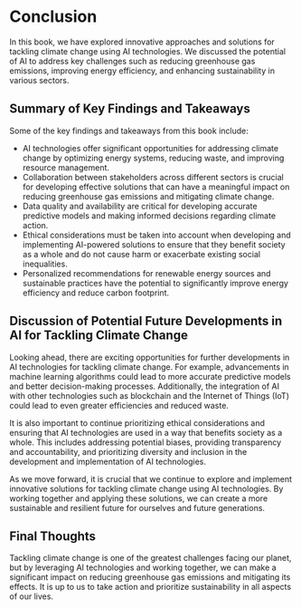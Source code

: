 # Conclusion

In this book, we have explored innovative approaches and solutions for tackling climate change using AI technologies. We discussed the potential of AI to address key challenges such as reducing greenhouse gas emissions, improving energy efficiency, and enhancing sustainability in various sectors.

Summary of Key Findings and Takeaways
-------------------------------------

Some of the key findings and takeaways from this book include:

* AI technologies offer significant opportunities for addressing climate change by optimizing energy systems, reducing waste, and improving resource management.
* Collaboration between stakeholders across different sectors is crucial for developing effective solutions that can have a meaningful impact on reducing greenhouse gas emissions and mitigating climate change.
* Data quality and availability are critical for developing accurate predictive models and making informed decisions regarding climate action.
* Ethical considerations must be taken into account when developing and implementing AI-powered solutions to ensure that they benefit society as a whole and do not cause harm or exacerbate existing social inequalities.
* Personalized recommendations for renewable energy sources and sustainable practices have the potential to significantly improve energy efficiency and reduce carbon footprint.

Discussion of Potential Future Developments in AI for Tackling Climate Change
-----------------------------------------------------------------------------

Looking ahead, there are exciting opportunities for further developments in AI technologies for tackling climate change. For example, advancements in machine learning algorithms could lead to more accurate predictive models and better decision-making processes. Additionally, the integration of AI with other technologies such as blockchain and the Internet of Things (IoT) could lead to even greater efficiencies and reduced waste.

It is also important to continue prioritizing ethical considerations and ensuring that AI technologies are used in a way that benefits society as a whole. This includes addressing potential biases, providing transparency and accountability, and prioritizing diversity and inclusion in the development and implementation of AI technologies.

As we move forward, it is crucial that we continue to explore and implement innovative solutions for tackling climate change using AI technologies. By working together and applying these solutions, we can create a more sustainable and resilient future for ourselves and future generations.

Final Thoughts
--------------

Tackling climate change is one of the greatest challenges facing our planet, but by leveraging AI technologies and working together, we can make a significant impact on reducing greenhouse gas emissions and mitigating its effects. It is up to us to take action and prioritize sustainability in all aspects of our lives.
